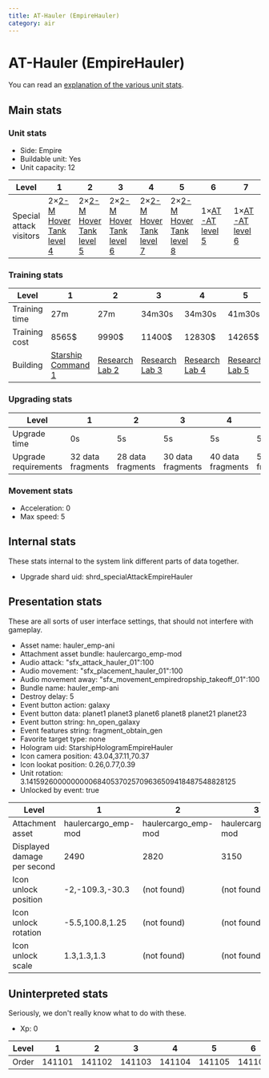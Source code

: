 ```yaml
---
title: AT-Hauler (EmpireHauler)
category: air
---
```


# AT-Hauler (EmpireHauler)

You can read an [explanation  of the various unit stats](unitexplained.md).

## Main stats

### Unit stats

  * Side: Empire
  * Buildable unit: Yes
  * Unit capacity: 12

|Level                  |1                                      |2                                      |3                                      |4                                      |5                                      |6                           |7                           |8                           |9                           |10                          |
|-----------------------|---------------------------------------|---------------------------------------|---------------------------------------|---------------------------------------|---------------------------------------|----------------------------|----------------------------|----------------------------|----------------------------|----------------------------|
|Special attack visitors|2×[2-M Hover Tank level 4](2MTank.html)|2×[2-M Hover Tank level 5](2MTank.html)|2×[2-M Hover Tank level 6](2MTank.html)|2×[2-M Hover Tank level 7](2MTank.html)|2×[2-M Hover Tank level 8](2MTank.html)|1×[AT-AT level 5](ATAT.html)|1×[AT-AT level 6](ATAT.html)|1×[AT-AT level 7](ATAT.html)|1×[AT-AT level 8](ATAT.html)|1×[AT-AT level 9](ATAT.html)|


### Training stats

|Level        |1                                            |2                                      |3                                      |4                                      |5                                      |6                                      |7                                      |8                                      |9                                      |10                                      |
|-------------|---------------------------------------------|---------------------------------------|---------------------------------------|---------------------------------------|---------------------------------------|---------------------------------------|---------------------------------------|---------------------------------------|---------------------------------------|----------------------------------------|
|Training time|27m                                          |27m                                    |34m30s                                 |34m30s                                 |41m30s                                 |41m30s                                 |49m                                    |49m                                    |56m30s                                 |1h                                      |
|Training cost|8565$                                        |9990$                                  |11400$                                 |12830$                                 |14265$                                 |15690$                                 |17100$                                 |18530$                                 |19965$                                 |21390$                                  |
|Building     |[Starship Command 1](empireFleetCommand.html)|[Research Lab 2](empireOffenseLab.html)|[Research Lab 3](empireOffenseLab.html)|[Research Lab 4](empireOffenseLab.html)|[Research Lab 5](empireOffenseLab.html)|[Research Lab 6](empireOffenseLab.html)|[Research Lab 7](empireOffenseLab.html)|[Research Lab 8](empireOffenseLab.html)|[Research Lab 9](empireOffenseLab.html)|[Research Lab 10](empireOffenseLab.html)|


### Upgrading stats

|Level               |1                |2                |3                |4                |5                |6                |7                |8                |9                 |10                |
|--------------------|-----------------|-----------------|-----------------|-----------------|-----------------|-----------------|-----------------|-----------------|------------------|------------------|
|Upgrade time        |0s               |5s               |5s               |5s               |5s               |5s               |5s               |5s               |5s                |5s                |
|Upgrade requirements|32 data fragments|28 data fragments|30 data fragments|40 data fragments|50 data fragments|60 data fragments|70 data fragments|90 data fragments|120 data fragments|160 data fragments|


### Movement stats

  * Acceleration: 0
  * Max speed: 5

## Internal stats

These stats internal to the system link different parts of data together.

  * Upgrade shard uid: shrd_specialAttackEmpireHauler

## Presentation stats

These are all sorts of user interface settings, that should not interfere with gameplay.

  * Asset name: hauler_emp-ani
  * Attachment asset bundle: haulercargo_emp-mod
  * Audio attack: "sfx_attack_hauler_01":100
  * Audio movement: "sfx_placement_hauler_01":100
  * Audio movement away: "sfx_movement_empiredropship_takeoff_01":100
  * Bundle name: hauler_emp-ani
  * Destroy delay: 5
  * Event button action: galaxy
  * Event button data: planet1 planet3 planet6 planet8 planet21 planet23
  * Event button string: hn_open_galaxy
  * Event features string: fragment_obtain_gen
  * Favorite target type: none
  * Hologram uid: StarshipHologramEmpireHauler
  * Icon camera position: 43.04,37.11,70.37
  * Icon lookat position: 0.26,0.77,0.39
  * Unit rotation: 3.14159260000000006840537025709636509418487548828125
  * Unlocked by event: true

|Level                      |1                  |2                  |3                  |4                  |5                  |6                  |7                  |8                      |9                      |10                     |
|---------------------------|-------------------|-------------------|-------------------|-------------------|-------------------|-------------------|-------------------|-----------------------|-----------------------|-----------------------|
|Attachment asset           |haulercargo_emp-mod|haulercargo_emp-mod|haulercargo_emp-mod|haulercargo_emp-mod|haulercargo_emp-mod|haulercargo_emp-mod|haulercargo_emp-mod|haulercargoatat_emp-ani|haulercargoatat_emp-ani|haulercargoatat_emp-ani|
|Displayed damage per second|2490               |2820               |3150               |3480               |3780               |4110               |4440               |4770                   |5070                   |5400                   |
|Icon unlock position       |-2,-109.3,-30.3    |(not found)        |(not found)        |(not found)        |(not found)        |(not found)        |(not found)        |(not found)            |(not found)            |(not found)            |
|Icon unlock rotation       |-5.5,100.8,1.25    |(not found)        |(not found)        |(not found)        |(not found)        |(not found)        |(not found)        |(not found)            |(not found)            |(not found)            |
|Icon unlock scale          |1.3,1.3,1.3        |(not found)        |(not found)        |(not found)        |(not found)        |(not found)        |(not found)        |(not found)            |(not found)            |(not found)            |


## Uninterpreted stats

Seriously, we don't really know what to do with these.

  * Xp: 0

|Level|1     |2     |3     |4     |5     |6     |7     |8     |9     |10    |
|-----|------|------|------|------|------|------|------|------|------|------|
|Order|141101|141102|141103|141104|141105|141106|141107|141108|141109|141110|


